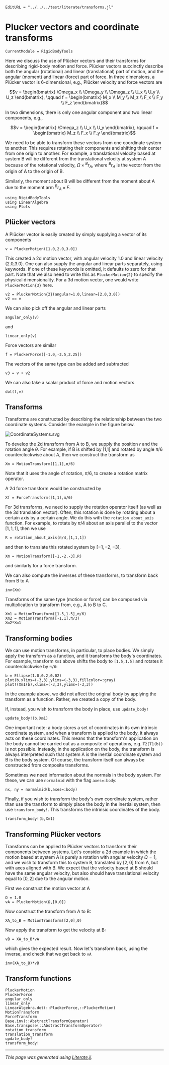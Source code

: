 ```@meta
EditURL = "../../../test/literate/transforms.jl"
```

# Plucker vectors and coordinate transforms

```@meta
CurrentModule = RigidBodyTools
```

Here we discuss the use of Plücker vectors and their transforms for
describing rigid-body motion and force. Plücker vectors succinctly describe
both the angular (rotational) and linear (translational) part of motion, and the angular (moment) and
linear (force) part of force. In three dimensions, a Plücker vector is 6-dimensional,
e.g., Plücker velocity and force vectors are

$$v = \begin{bmatrix} \Omega_x \\ \Omega_y \\ \Omega_z \\ U_x \\ U_y \\ U_z \end{bmatrix}, \qquad
f = \begin{bmatrix} M_x \\ M_y \\ M_z \\ F_x \\ F_y \\ F_z \end{bmatrix}$$

In two dimensions, there is only one angular component and two linear components, e.g.,

$$v = \begin{bmatrix} \Omega_z \\ U_x \\ U_y \end{bmatrix}, \qquad f = \begin{bmatrix} M_z \\ F_x \\ F_y \end{bmatrix}$$

We need to be able to transform these vectors from one coordinate system to another.
This requires rotating their components and shifting their center from one origin to another.
For example, a translational velocity based at system B will be different from
the translational velocity at system A because of the rotational velocity, $\Omega \times {}^Br_{A}$,
where ${}^Br_{A}$ is the vector from the origin of A to the origin of B.

Similarly, the moment about B will be different from the moment about A due to
the moment arm ${}^Br_{A} \times F$.

````@example transforms
using RigidBodyTools
using LinearAlgebra
using Plots
````

## Plücker vectors
A Plücker vector is easily created by simply supplying a vector of its components

````@example transforms
v = PluckerMotion([1.0,2.0,3.0])
````

This created a 2d motion vector, with angular velocity 1.0 and linear
velocity (2.0,3.0). One can also supply the angular and linear
parts separately, using keywords. If one of these keywords is
omitted, it defaults to zero for that part. Note that we also need
to write this as `PluckerMotion{2}` to specify the physical dimensionality.
For a 3d motion vector, one would write `PluckerMotion{3}` here.

````@example transforms
v2 = PluckerMotion{2}(angular=1.0,linear=[2.0,3.0])
v2 == v
````

We can also pick off the angular and linear parts

````@example transforms
angular_only(v)
````

and

````@example transforms
linear_only(v)
````

Force vectors are similar

````@example transforms
f = PluckerForce([-1.0,-3.5,2.25])
````

The vectors of the same type can be added and subtracted

````@example transforms
v3 = v + v2
````

We can also take a scalar product of force and motion vectors

````@example transforms
dot(f,v)
````

## Transforms
Transforms are constructed by describing the relationship between the two
coordinate systems. Consider the example in the figure below.

![CoordinateSystems.svg](./assets/CoordinateSystems.svg)

To develop the 2d transform from A to B, we supply the position $r$ and
the rotation angle $\theta$. For example, if B is shifted by [1,1]
and rotated by angle $\pi/6$ counterclockwise about A, then we construct the transform
as

````@example transforms
Xm = MotionTransform([1,1],π/6)
````

Note that it uses the angle of rotation, $\pi/6$, to create a rotation
matrix operator.

A 2d force transform would be constructed by

````@example transforms
Xf = ForceTransform([1,1],π/6)
````

For 3d transforms, we need to supply the rotation operator itself (as well
as the 3d translation vector). Often, this rotation is done by
rotating about a certain axis by a certain angle. We do this with the
`rotation_about_axis` function. For example, to rotate by $\pi/4$ about
an axis parallel to the vector $[1,1,1]$, then we use

````@example transforms
R = rotation_about_axis(π/4,[1,1,1])
````

and then to translate this rotated system by $[-1,-2,-3]$,

````@example transforms
Xm = MotionTransform([-1,-2,-3],R)
````

and similarly for a force transform.

We can also compute the inverses of these transforms, to transform back from
B to A

````@example transforms
inv(Xm)
````

Transforms of the same type (motion or force) can be composed via multiplication to transform
from, e.g., A to B to C.

````@example transforms
Xm1 = MotionTransform([1.5,1.5],π/6)
Xm2 = MotionTransform([-1,1],π/3)
Xm2*Xm1
````

## Transforming bodies
We can use motion transforms, in particular, to place bodies. We simply
apply the transform as a function, and it transforms the body's
coordinates. For example, transform `Xm1` above shifts the
body to `[1.5,1.5]` and rotates it counterclockwise by `π/6`:

````@example transforms
b = Ellipse(1.0,0.2,0.02)
plot(b,xlims=(-3,3),ylims=(-3,3),fillcolor=:gray)
plot!(Xm1(b),xlims=(-3,3),ylims=(-3,3))
````

In the example above, we did not affect the original body by applying the
transform as a function. Rather, we created a copy of the body.

If, instead, you wish to transform the body in place, use `update_body!`

````@example transforms
update_body!(b,Xm1)
````

One important note: a body stores a set of coordinates in its own intrinsic
coordinate system, and when a transform is applied to the body, it always
acts on these coordinates. This means that the transform's application on the body
cannot be carried out as a composite of operations, e.g. `T2(T1(b))` is not possible.
Insteady, in the application on the body, the transform is always interpreted such that system A
is the inertial coordinate system and B is the body system. Of course, the transform itself can always
be constructed from composite transforms.

Sometimes we need information about the normals in the body system.
For these, we can use `normalmid` with the flag `axes=:body`:

````@example transforms
nx, ny = normalmid(b,axes=:body)
````

Finally, if you wish to transform the body's own coordinate system, rather
than use the transform to simply place the body in the inertial system, then
use `transform_body!`. This transforms the intrinsic coordinates of the body.

````@example transforms
transform_body!(b,Xm1)
````

## Transforming Plücker vectors
Transforms can be applied to Plücker vectors to transform their components
between systems. Let's consider a 2d example in which the motion based at system A
is purely a rotation with angular velocity $\Omega = 1$, and we wish to transform this
to system B, translated by $[2,0]$ from A, but with axes aligned with B.
We expect that the velocity based at B should have the same angular velocity,
but also should have translational velocity equal to $[0,2]$ due to the angular
motion.

First we construct the motion vector at A

````@example transforms
Ω = 1.0
vA = PluckerMotion(Ω,[0,0])
````

Now construct the transform from A to B:

````@example transforms
XA_to_B = MotionTransform([2,0],0)
````

Now apply the transform to get the velocity at B:

````@example transforms
vB = XA_to_B*vA
````

which gives the expected result. Now let's transform back, using the inverse,
and check that we get back to `vA`

````@example transforms
inv(XA_to_B)*vB
````

## Transform functions
```@docs
PluckerMotion
PluckerForce
angular_only
linear_only
LinearAlgebra.dot(::PluckerForce,::PluckerMotion)
MotionTransform
ForceTransform
Base.inv(::AbstractTransformOperator)
Base.transpose(::AbstractTransformOperator)
rotation_transform
translation_transform
update_body!
transform_body!
```

---

*This page was generated using [Literate.jl](https://github.com/fredrikekre/Literate.jl).*

